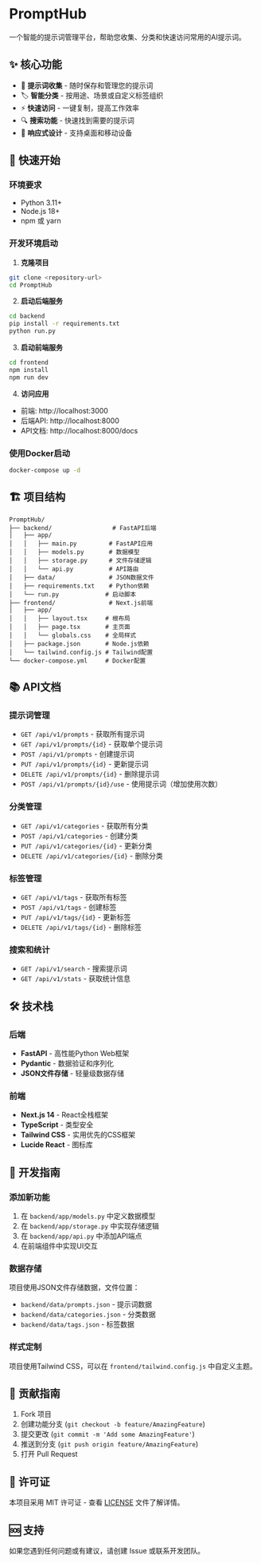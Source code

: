 # PromptHub

一个智能的提示词管理平台，帮助您收集、分类和快速访问常用的AI提示词。

## ✨ 核心功能

- 📝 **提示词收集** - 随时保存和管理您的提示词
- 🏷️ **智能分类** - 按用途、场景或自定义标签组织
- ⚡ **快速访问** - 一键复制，提高工作效率
- 🔍 **搜索功能** - 快速找到需要的提示词
- 📱 **响应式设计** - 支持桌面和移动设备

## 🚀 快速开始

### 环境要求

- Python 3.11+
- Node.js 18+
- npm 或 yarn

### 开发环境启动

1. **克隆项目**
```bash
git clone <repository-url>
cd PromptHub
```

2. **启动后端服务**
```bash
cd backend
pip install -r requirements.txt
python run.py
```

3. **启动前端服务**
```bash
cd frontend
npm install
npm run dev
```

4. **访问应用**
- 前端: http://localhost:3000
- 后端API: http://localhost:8000
- API文档: http://localhost:8000/docs

### 使用Docker启动

```bash
docker-compose up -d
```

## 🏗️ 项目结构

```
PromptHub/
├── backend/                 # FastAPI后端
│   ├── app/
│   │   ├── main.py         # FastAPI应用
│   │   ├── models.py       # 数据模型
│   │   ├── storage.py      # 文件存储逻辑
│   │   └── api.py          # API路由
│   ├── data/               # JSON数据文件
│   ├── requirements.txt    # Python依赖
│   └── run.py             # 启动脚本
├── frontend/               # Next.js前端
│   ├── app/
│   │   ├── layout.tsx     # 根布局
│   │   ├── page.tsx       # 主页面
│   │   └── globals.css    # 全局样式
│   ├── package.json       # Node.js依赖
│   └── tailwind.config.js # Tailwind配置
└── docker-compose.yml     # Docker配置
```

## 📚 API文档

### 提示词管理

- `GET /api/v1/prompts` - 获取所有提示词
- `GET /api/v1/prompts/{id}` - 获取单个提示词
- `POST /api/v1/prompts` - 创建提示词
- `PUT /api/v1/prompts/{id}` - 更新提示词
- `DELETE /api/v1/prompts/{id}` - 删除提示词
- `POST /api/v1/prompts/{id}/use` - 使用提示词（增加使用次数）

### 分类管理

- `GET /api/v1/categories` - 获取所有分类
- `POST /api/v1/categories` - 创建分类
- `PUT /api/v1/categories/{id}` - 更新分类
- `DELETE /api/v1/categories/{id}` - 删除分类

### 标签管理

- `GET /api/v1/tags` - 获取所有标签
- `POST /api/v1/tags` - 创建标签
- `PUT /api/v1/tags/{id}` - 更新标签
- `DELETE /api/v1/tags/{id}` - 删除标签

### 搜索和统计

- `GET /api/v1/search` - 搜索提示词
- `GET /api/v1/stats` - 获取统计信息

## 🛠️ 技术栈

### 后端
- **FastAPI** - 高性能Python Web框架
- **Pydantic** - 数据验证和序列化
- **JSON文件存储** - 轻量级数据存储

### 前端
- **Next.js 14** - React全栈框架
- **TypeScript** - 类型安全
- **Tailwind CSS** - 实用优先的CSS框架
- **Lucide React** - 图标库

## 🔧 开发指南

### 添加新功能

1. 在 `backend/app/models.py` 中定义数据模型
2. 在 `backend/app/storage.py` 中实现存储逻辑
3. 在 `backend/app/api.py` 中添加API端点
4. 在前端组件中实现UI交互

### 数据存储

项目使用JSON文件存储数据，文件位置：
- `backend/data/prompts.json` - 提示词数据
- `backend/data/categories.json` - 分类数据
- `backend/data/tags.json` - 标签数据

### 样式定制

项目使用Tailwind CSS，可以在 `frontend/tailwind.config.js` 中自定义主题。

## 🤝 贡献指南

1. Fork 项目
2. 创建功能分支 (`git checkout -b feature/AmazingFeature`)
3. 提交更改 (`git commit -m 'Add some AmazingFeature'`)
4. 推送到分支 (`git push origin feature/AmazingFeature`)
5. 打开 Pull Request

## 📄 许可证

本项目采用 MIT 许可证 - 查看 [LICENSE](LICENSE) 文件了解详情。

## 🆘 支持

如果您遇到任何问题或有建议，请创建 Issue 或联系开发团队。
